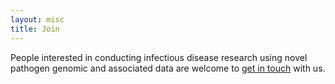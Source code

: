 ```yaml
---
layout: misc
title: Join
---
```


People interested in conducting infectious disease research using novel pathogen genomic and associated data are welcome to  [get in touch](http://vjlab.io/misc/contact/) with us.
